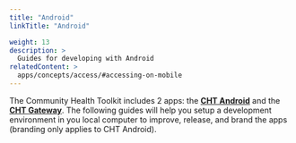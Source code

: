 ```yaml
---
title: "Android"
linkTitle: "Android"

weight: 13
description: >
  Guides for developing with Android
relatedContent: >
  apps/concepts/access/#accessing-on-mobile
---
```


The Community Health Toolkit includes 2 apps: the **[CHT Android](https://github.com/medic/cht-android)** and the **[CHT Gateway](https://github.com/medic/cht-gateway)**. The following guides will help you setup a development environment in you local computer to improve, release, and brand the apps (branding only applies to CHT Android).
